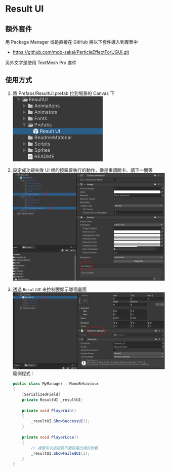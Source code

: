 # Result UI

## 額外套件

用 Package Manager 或是直接在 GitHub 將以下套件導入到專案中

- https://github.com/mob-sakai/ParticleEffectForUGUI.git

另外文字是使用 TextMesh Pro 套件

## 使用方式

1. 將 Prefabs/ResultUI.prefab 拉到場景的 Canvas 下
![step01](./_ReadmeMaterial/step01.PNG)
1. 設定成功跟失敗 UI 裡的按鈕要執行的動作，像是重讀關卡、讀下一關等
![step02](./_ReadmeMaterial/step02.PNG)
1. 透過 `ResultUI` 來控制要顯示哪個畫面
![step03](./_ReadmeMaterial/step03.PNG) \
  範例程式：
  
    ```csharp
    public class MyManager : MonoBehaviour
    {
        [SerializedField]
        private ResultUI _resultUI;

        private void PlayerWin()
        {
            _resultUI.ShowSuccessUI();
        }

        private void PlayerLose()
        {
            // 裡面可以指定要不要延遲出現的秒數
            _resultUI.ShowFailedUI(1);
        }
    }
    ```
